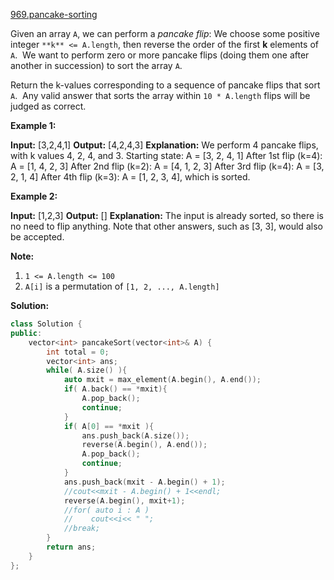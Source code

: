 [969.pancake-sorting](https://leetcode.com/problems/pancake-sorting/)  

Given an array `A`, we can perform a _pancake flip_: We choose some positive integer `**k** <= A.length`, then reverse the order of the first **k** elements of `A`.  We want to perform zero or more pancake flips (doing them one after another in succession) to sort the array `A`.

Return the k-values corresponding to a sequence of pancake flips that sort `A`.  Any valid answer that sorts the array within `10 * A.length` flips will be judged as correct.

**Example 1:**

**Input:** \[3,2,4,1\]
**Output:** \[4,2,4,3\]
**Explanation:** 
We perform 4 pancake flips, with k values 4, 2, 4, and 3.
Starting state: A = \[3, 2, 4, 1\]
After 1st flip (k=4): A = \[1, 4, 2, 3\]
After 2nd flip (k=2): A = \[4, 1, 2, 3\]
After 3rd flip (k=4): A = \[3, 2, 1, 4\]
After 4th flip (k=3): A = \[1, 2, 3, 4\], which is sorted. 

**Example 2:**

**Input:** \[1,2,3\]
**Output:** \[\]
**Explanation:** The input is already sorted, so there is no need to flip anything.
Note that other answers, such as \[3, 3\], would also be accepted.

**Note:**

1.  `1 <= A.length <= 100`
2.  `A[i]` is a permutation of `[1, 2, ..., A.length]`  



**Solution:**  

```cpp
class Solution {
public:
    vector<int> pancakeSort(vector<int>& A) {
        int total = 0;
        vector<int> ans;
        while( A.size() ){
            auto mxit = max_element(A.begin(), A.end());
            if( A.back() == *mxit){
                A.pop_back();
                continue;
            }
            if( A[0] == *mxit ){
                ans.push_back(A.size());
                reverse(A.begin(), A.end());
                A.pop_back();
                continue;
            }
            ans.push_back(mxit - A.begin() + 1);
            //cout<<mxit - A.begin() + 1<<endl;
            reverse(A.begin(), mxit+1);
            //for( auto i : A )
            //    cout<<i<< " ";
            //break;
        }
        return ans;
    }
};
```
      